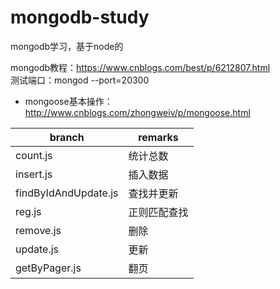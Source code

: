 # mongodb-study
mongodb学习，基于node的

mongodb教程：https://www.cnblogs.com/best/p/6212807.html   
测试端口：mongod --port=20300  
- mongoose基本操作：http://www.cnblogs.com/zhongweiv/p/mongoose.html

branch | remarks
---|---
count.js | 统计总数
insert.js | 插入数据
findByIdAndUpdate.js | 查找并更新
reg.js | 正则匹配查找
remove.js | 删除
update.js | 更新
getByPager.js | 翻页
